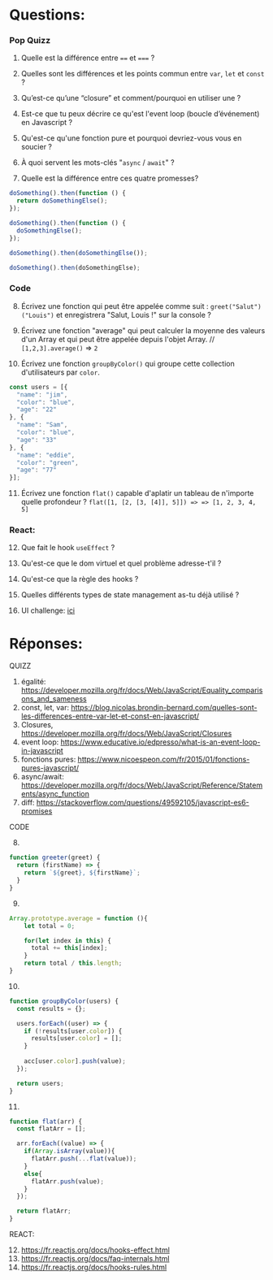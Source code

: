 # Questions:

### Pop Quizz

1) Quelle est la différence entre `==` et `===` ?

2) Quelles sont les différences et les points commun entre `var`, `let` et `const` ?

3) Qu’est-ce qu’une “closure” et comment/pourquoi en utiliser une ?

4) Est-ce que tu peux décrire ce qu'est l'event loop (boucle d’événement) en Javascript ?

5) Qu'est-ce qu'une fonction pure et pourquoi devriez-vous vous en soucier ?

6) À quoi servent les mots-clés "`async` / `await`" ?

7) Quelle est la différence entre ces quatre promesses?

```javascript
doSomething().then(function () {
  return doSomethingElse();
});

doSomething().then(function () {
  doSomethingElse();
});

doSomething().then(doSomethingElse());

doSomething().then(doSomethingElse);
```


### Code

8) Écrivez une fonction qui peut être appelée comme suit : `greet("Salut")("Louis")` et enregistrera "Salut, Louis !" sur la console ?

9) Écrivez une fonction "average" qui peut calculer la moyenne des valeurs d'un Array et qui peut être appelée depuis l'objet Array. // `[1,2,3].average()` => `2`

10) Écrivez une fonction `groupByColor()` qui groupe cette collection d'utilisateurs par `color`.

```javascript
const users = [{
  "name": "jim",
  "color": "blue",
  "age": "22"
}, {
  "name": "Sam",
  "color": "blue",
  "age": "33"
}, {
  "name": "eddie",
  "color": "green",
  "age": "77"
}];
```

11) Écrivez une fonction `flat()` capable d'aplatir un tableau de n'importe quelle profondeur ? `flat([1, [2, [3, [4]], 5]]) => => [1, 2, 3, 4, 5]`


### React:

12) Que fait le hook `useEffect` ?

13) Qu'est-ce que le dom virtuel et quel problème adresse-t'il ? 

14) Qu'est-ce que la règle des hooks ?
 
15) Quelles différents types de state management as-tu déjà utilisé ?

16) UI challenge: [ici](https://codesandbox.io/s/js-ui-test-6557e)


# Réponses:

QUIZZ

1) égalité: https://developer.mozilla.org/fr/docs/Web/JavaScript/Equality_comparisons_and_sameness
2) const, let, var: https://blog.nicolas.brondin-bernard.com/quelles-sont-les-differences-entre-var-let-et-const-en-javascript/
3) Closures, https://developer.mozilla.org/fr/docs/Web/JavaScript/Closures
4) event loop: https://www.educative.io/edpresso/what-is-an-event-loop-in-javascript
5) fonctions pures: https://www.nicoespeon.com/fr/2015/01/fonctions-pures-javascript/
6) async/await: https://developer.mozilla.org/fr/docs/Web/JavaScript/Reference/Statements/async_function
7) diff: https://stackoverflow.com/questions/49592105/javascript-es6-promises

CODE

8)

```javascript
function greeter(greet) {
  return (firstName) => {
    return `${greet}, ${firstName}`;
  }
}
```


9)

```javascript
Array.prototype.average = function (){
    let total = 0;

    for(let index in this) {
      total += this[index];
    }
    return total / this.length;
}
```

10) 

```javascript
function groupByColor(users) {
  const results = {};

  users.forEach((user) => {
    if (!results[user.color]) {
      results[user.color] = [];
    }    
    
    acc[user.color].push(value);
  });

  return users;
}
```

11)

```javascript
function flat(arr) {
  const flatArr = [];

  arr.forEach((value) => {
    if(Array.isArray(value)){
      flatArr.push(...flat(value));
    }
    else{
      flatArr.push(value);
    }
  });

  return flatArr;
}
```


REACT:

12) https://fr.reactjs.org/docs/hooks-effect.html
13) https://fr.reactjs.org/docs/faq-internals.html
14) https://fr.reactjs.org/docs/hooks-rules.html

